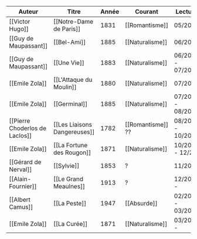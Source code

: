 | Auteur                         | Titre                        | Année | Courant           | Lecture           |
| ------------------------------ | ---------------------------- | ----- | ----------------- | ----------------- |
| [[Victor Hugo]]                | [[Notre-Dame de Paris]]      | 1831  | [[Romantisme]]    | 05/2022           |
| [[Guy de Maupassant]]          | [[Bel-Ami]]                  | 1885  | [[Naturalisme]]   | 06/2022           |
| [[Guy de Maupassant]]          | [[Une Vie]]                  | 1883  | [[Naturalisme]]   | 06/2022 - 07/2022 |
| [[Emile Zola]]                 | [[L'Attaque du Moulin]]      | 1880  | [[Naturalisme]]   | 07/2022           |
| [[Emile Zola]]                 | [[Germinal]]                 | 1885  | [[Naturalisme]]   | 07/2022 - 08/2022 |
| [[Pierre Choderlos de Laclos]] | [[Les Liaisons Dangereuses]] | 1782  | [[Romantisme]] ?? | 08/2022 - 10/2022 |
| [[Emile Zola]]                 | [[La Fortune des Rougon]]    | 1871  | [[Naturalisme]]   | 10/2022 - 12/22   |
| [[Gérard de Nerval]]           | [[Sylvie]]                   | 1853  | ?                 | 11/2022           |
| [[Alain-Fournier]]             | [[Le Grand Meaulnes]]        | 1913  | ?                 | 12/2022 -         |
| [[Albert Camus]]               | [[La Peste]]                 | 1947  | [[Absurde]]       | 02/2023 - 03/2023 | 
| [[Emile Zola]]                 | [[La Curée]]                 | 1871  | [[Naturalisme]]   | 03/2023 -         |
